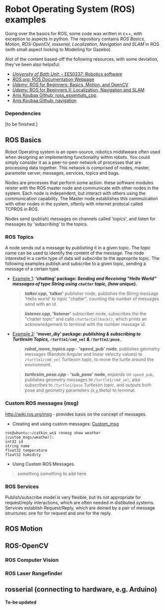 # Robot Operating System (ROS) examples
Going over the basics for ROS, some code was written in c++, with exception to aspects in python. The repository contains _ROS Basics, Motion, ROS-OpenCV, rosserial, Localization, Navigation and SLAM_ in ROS (with small aspect looking to Modelling for Gazebo).

Alot of the content based-off the following resources, with some deviation, they've been also helpsful:
* [*University of Bath Unit:* - EE50237: Robotics software](http://www.bath.ac.uk/catalogues/2018-2019/ee/EE50237.html)
* [*ROS.org:* ROS Documentation Webpage](http://wiki.ros.org/)
* [*Udemy:* ROS for Beginners: Basics, Motion, and OpenCV](https://www.udemy.com/course/ros-essentials/)
* [*Udemy:* ROS for Beginners II: Localization, Navigation and SLAM](https://www.udemy.com/course/ros-navigation/)
* [Anis Koubaa Github: ross_essentials_cpp](https://github.com/aniskoubaa/ros_essentials_cpp)
* [Anis Koubaa Github: navigation](https://github.com/aniskoubaa/ros_course_part2)



### Dependencies
[to be finished.]

## ROS Basics
Robot Operating system is an open-source, robotics middlweare often used when designing an implementing functionality within robots. You could simply consider it as a peer-to-peer network of processes that are processing data together. This network is comprised of nodes, master, parameter server, messages, services, topics and bags.

Nodes are processes that perform some action. these software modules reister with the ROS master node and communicate with other nodes in the system. Each node is independent, but interact with others using the communication capability. The Master node establishes this commuication with other nodes in the system, oftenly with internet protocal called TCPROS in ROS. 

Nodes send (publish) messages on channels called 'topics', and listen for messages by 'subscribing' to the topics.


### ROS Topics
A node sends out a message by _publishing_ it in a given topic. The topic name can be used to identify the content of the message. The node interested in a certin type of data will _subscribe_ to the approprite topic. The following examples publish and subscribe to a given topic, sending a message of a certain type.
* [Example 1](https://github.com/Philori22/ROS_examples/blob/master/Example1/): **'chatting' package: _Sending and Receiving "Hello World" messages of type _String_ using `chatter` _topic_, _(how unique)_._**
  > **_talker.cpp_, 'talker'** publisher node, publishes the String message 'Hello world' to _topic_ "chatter", counting the number of messages send with an id. <br>
  
  > **_listener.cpp_, 'listener'** subscriber node, subscribes the the "chatter topic" and calls `chatterCallback()`, which prints an acknowledgement to terminal with the number message id.
  
  
* [Example 2](https://github.com/Philori22/ROS_examples/tree/master/Example2): **'mover_diy' package: _publishing & subscribing to Turtlesim _Topics_, `/turtle1/cmd_vel` & `/turtle1/pose`._**
  > **_robot_move_topics.cpp_ - 'speed_pub' node**, publishes geometry messages (Random Angular and linear velocity values) to `/turtle1/cmd_vel` Turtlesim _topic_, to move the turtle around the environment. <br>
  
  > **_turtlesim_pose.cpp_ - 'sub_pose' node**,  expands on `speed_pub`, publishes geometry messages to `/turtle1/cmd_vel`; also subscribes to `/turtle1/pose` Turtlesim _topic_, and outputs both pose and geometry parameters _(x,y,theta)_ to terminal.

### Custom ROS messages (msg)
http://wiki.ros.org/msg - provides basis on the concept of messages.
* Creating and using custom messages: [Custom_msg](https://github.com/Philori22/ROS_examples/tree/master/custom_messages)

```
ros@ubuntu:~/catkin_ws$ rosmsg show weather
[custom_msgs/weather]:
int32 id 
string name 
float32 temperature 
float32 humidity
```


  
 * Using Custom ROS Messages.
  > something something to add here
   

### ROS Services
Publish/subscribe model is very flexible, but its not appropriate for request/reply interactions, which are often needed in distibuted systems. Services establish Request/Reply, which are deined by a pair of message structures: one for for request and one for the reply.

## ROS Motion

## ROS-OpenCV
### ROS Computer Vision

### ROS Laser Rangefinder

## rosserial (connecting to hardware, e.g. Arduino)

#### To-be updated
